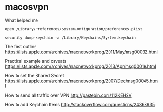 # macosvpn


What helped me

`open /Library/Preferences/SystemConfiguration/preferences.plist`

`security dump-keychain -a /Library/Keychains/System.keychain`

The first outline
https://lists.apple.com/archives/macnetworkprog/2011/May/msg00032.html

Practical example and caveats
https://lists.apple.com/archives/macnetworkprog/2013/Apr/msg00016.html

How to set the Shared Secret
https://lists.apple.com/archives/macnetworkprog/2007/Dec/msg00045.html

How to send all traffic over VPN
http://pastebin.com/112KEHSV

How to add Keychain Items
http://stackoverflow.com/questions/24363935

